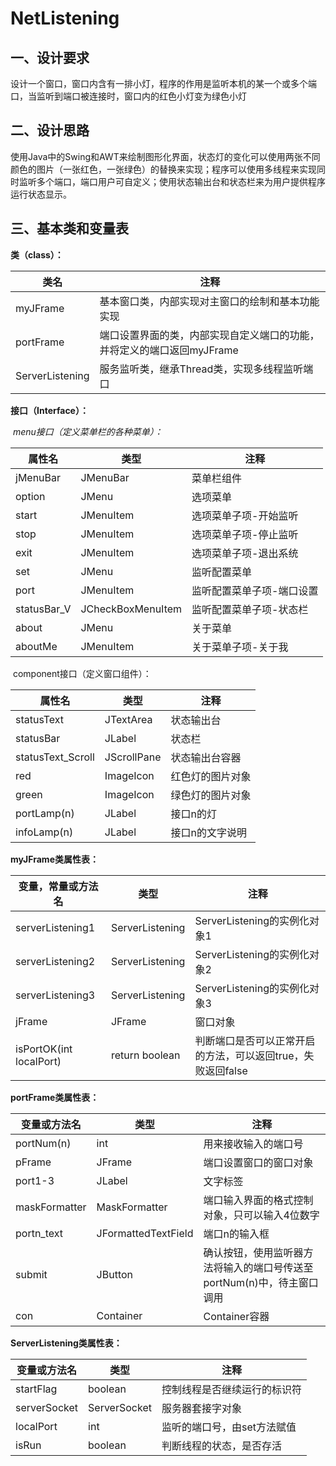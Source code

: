 # NetListening

## 一、设计要求

设计一个窗口，窗口内含有一排小灯，程序的作用是监听本机的某一个或多个端口，当监听到端口被连接时，窗口内的红色小灯变为绿色小灯

## 二、设计思路

使用Java中的Swing和AWT来绘制图形化界面，状态灯的变化可以使用两张不同颜色的图片（一张红色，一张绿色）的替换来实现；程序可以使用多线程来实现同时监听多个端口，端口用户可自定义；使用状态输出台和状态栏来为用户提供程序运行状态显示。

## 三、基本类和变量表

**类（class）：**

| 类名            | 注释                                                         |
| --------------- | ------------------------------------------------------------ |
| myJFrame        | 基本窗口类，内部实现对主窗口的绘制和基本功能实现             |
| portFrame       | 端口设置界面的类，内部实现自定义端口的功能，并将定义的端口返回myJFrame |
| ServerListening | 服务监听类，继承Thread类，实现多线程监听端口                 |

**接口（Interface）：**

​	*menu接口（定义菜单栏的各种菜单）：*

| 属性名      | 类型              | 注释                      |
| ----------- | ----------------- | ------------------------- |
| jMenuBar    | JMenuBar          | 菜单栏组件                |
| option      | JMenu             | 选项菜单                  |
| start       | JMenuItem         | 选项菜单子项-开始监听     |
| stop        | JMenuItem         | 选项菜单子项-停止监听     |
| exit        | JMenuItem         | 选项菜单子项-退出系统     |
| set         | JMenu             | 监听配置菜单              |
| port        | JMenuItem         | 监听配置菜单子项-端口设置 |
| statusBar_V | JCheckBoxMenuItem | 监听配置菜单子项-状态栏   |
| about       | JMenu             | 关于菜单                  |
| aboutMe     | JMenuItem         | 关于菜单子项-关于我       |

​	component接口（定义窗口组件）：

| 属性名            | 类型        | 注释             |
| ----------------- | ----------- | ---------------- |
| statusText        | JTextArea   | 状态输出台       |
| statusBar         | JLabel      | 状态栏           |
| statusText_Scroll | JScrollPane | 状态输出台容器   |
| red               | ImageIcon   | 红色灯的图片对象 |
| green             | ImageIcon   | 绿色灯的图片对象 |
| portLamp(n)       | JLabel      | 接口n的灯        |
| infoLamp(n)       | JLabel      | 接口n的文字说明  |

**myJFrame类属性表：**

| 变量，常量或方法名      | 类型            | 注释                                                        |
| ----------------------- | --------------- | ----------------------------------------------------------- |
| serverListening1        | ServerListening | ServerListening的实例化对象1                                |
| serverListening2        | ServerListening | ServerListening的实例化对象2                                |
| serverListening3        | ServerListening | ServerListening的实例化对象3                                |
| jFrame                  | JFrame          | 窗口对象                                                    |
| isPortOK(int localPort) | return boolean  | 判断端口是否可以正常开启的方法，可以返回true，失败返回false |

**portFrame类属性表：**

| 变量或方法名  | 类型                | 注释                                                         |
| ------------- | ------------------- | ------------------------------------------------------------ |
| portNum(n)    | int                 | 用来接收输入的端口号                                         |
| pFrame        | JFrame              | 端口设置窗口的窗口对象                                       |
| port1-3       | JLabel              | 文字标签                                                     |
| maskFormatter | MaskFormatter       | 端口输入界面的格式控制对象，只可以输入4位数字                |
| portn_text    | JFormattedTextField | 端口n的输入框                                                |
| submit        | JButton             | 确认按钮，使用监听器方法将输入的端口号传送至portNum(n)中，待主窗口调用 |
| con           | Container           | Container容器                                                |

**ServerListening类属性表：**

| 变量或方法名 | 类型         | 注释                         |
| ------------ | ------------ | ---------------------------- |
| startFlag    | boolean      | 控制线程是否继续运行的标识符 |
| serverSocket | ServerSocket | 服务器套接字对象             |
| localPort    | int          | 监听的端口号，由set方法赋值  |
| isRun        | boolean      | 判断线程的状态，是否存活     |